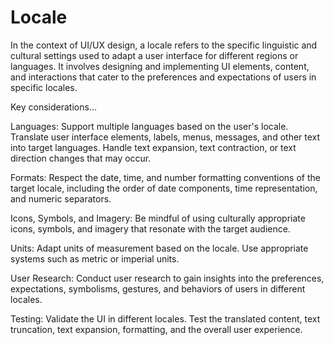 # Locale

In the context of UI/UX design, a locale refers to the specific linguistic and cultural settings used to adapt a user interface for different regions or languages. It involves designing and implementing UI elements, content, and interactions that cater to the preferences and expectations of users in specific locales.

Key considerations…

Languages: Support multiple languages based on the user's locale. Translate user interface elements, labels, menus, messages, and other text into target languages. Handle text expansion, text contraction, or text direction changes that may occur.

Formats: Respect the date, time, and number formatting conventions of the target locale, including the order of date components, time representation, and numeric separators.

Icons, Symbols, and Imagery: Be mindful of using culturally appropriate icons, symbols, and imagery that resonate with the target audience.

Units: Adapt units of measurement based on the locale. Use appropriate systems such as metric or imperial units.

User Research: Conduct user research to gain insights into the preferences, expectations, symbolisms, gestures, and behaviors of users in different locales.

Testing: Validate the UI in different locales. Test the translated content, text truncation, text expansion, formatting, and the overall user experience.

